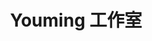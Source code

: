 ---
pageLayout: friends
title: Youming 工作室
description: 以个人喜好为指引，去创造那些令自己心驰神往的事物。
permalink: /friends/
list:
    -
      name: YOU MING 柚明 # 2023.02.01
      link: /notes/更多/工作室.html#you-ming-柚明
      avatar: /rc/ym-ys.png
      location: 中国
      organization: Youming 工作室
      desc: “在放弃之前，成功的可能性永远不会归零。”
      backgroundColor: rgba(130, 201, 30, 0.65)
      color: rgb(255, 255, 255, 0.8)
      nameColor: rgb(255, 255, 255, 0.9)
      socials:
        -
          icon: bilibili
          link: https://space.bilibili.com/1337092956
        -
          icon: github
          link: https://github.com/YOU-MING-6
groups:
  -
    title: 合作成员
    list:
      -
        name: 某团一笑 # 2023.07.22 21:14
        avatar: /rc/tx-2-ys.png
        location: 中国
        desc: “现在，让我们来看看答案。”
        backgroundColor: rgba(250, 82, 82, 0.65)
        color: rgb(255, 255, 255, 0.8)
        nameColor: rgb(255, 255, 255, 0.9)
        socials:
          -
            icon: bilibili
            link: https://space.bilibili.com/3493093632379150
      -
        name: Afly-dream # 2024.05.01 19:46
        avatar: /rc/tx-3-ys.png
        location: 中国
        desc: “有梦想，才能有希望。”
        backgroundColor: rgba(253, 126, 20, 0.65)
        color: rgb(255, 255, 255, 0.8)
        nameColor: rgb(255, 255, 255, 0.9)
        socials:
          -
            icon: bilibili
            link: https://space.bilibili.com/1364066451
          -
            icon: github
            link: https://github.com/Afly-dream
      -
        name: hite404 # 2025.04.27 18:24
        avatar: /rc/tx-4-ys.png
        location: 中国
        desc: “不忘初心，方得始终！”
        backgroundColor: rgba(121, 80, 242, 0.65)
        color: rgb(255, 255, 255, 0.8)
        nameColor: rgb(255, 255, 255, 0.9)
        socials:
          -
            icon: bilibili
            link: https://space.bilibili.com/277685481
          -
            icon: github
            link: https://github.com/hite4044

---